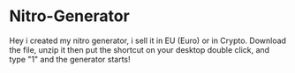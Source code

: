 # Nitro-Generator
Hey i created my nitro generator, i sell it in EU (Euro) or in Crypto.
Download the file, unzip it then put the shortcut on your desktop double click, and type "1" and the generator starts!
